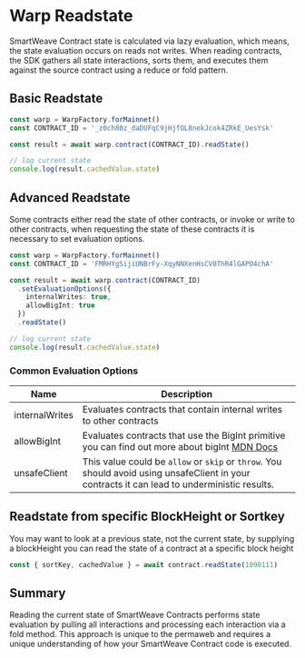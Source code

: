 # Warp Readstate 

SmartWeave Contract state is calculated via lazy evaluation, which means, the state evaluation occurs on reads not writes. When reading contracts, the SDK gathers all state interactions, sorts them, and executes them against the source contract using a reduce or fold pattern.

## Basic Readstate

```ts
const warp = WarpFactory.forMainnet()
const CONTRACT_ID = '_z0ch80z_daDUFqC9jHjfOL8nekJcok4ZRkE_UesYsk'

const result = await warp.contract(CONTRACT_ID).readState()

// log current state
console.log(result.cachedValue.state)
```

## Advanced Readstate

Some contracts either read the state of other contracts, or invoke or write to other contracts, when requesting the state of these contracts it is necessary to set evaluation options.

```ts
const warp = WarpFactory.forMainnet()
const CONTRACT_ID = 'FMRHYgSijiUNBrFy-XqyNNXenHsCV0ThR4lGAPO4chA'

const result = await warp.contract(CONTRACT_ID)
  .setEvaluationOptions({
    internalWrites: true,
    allowBigInt: true
  })
  .readState()

// log current state
console.log(result.cachedValue.state)
```

### Common Evaluation Options

| Name | Description |
| ---- | ----------- |
| internalWrites | Evaluates contracts that contain internal writes to other contracts |
| allowBigInt | Evaluates contracts that use the BigInt primitive you can find out more about bigInt [MDN Docs](https://developer.mozilla.org/en-US/docs/Web/JavaScript/Reference/Global_Objects/BigInt) |
| unsafeClient | This value could be `allow` or `skip` or `throw`. You should avoid using unsafeClient in your contracts it can lead to underministic results.  |

## Readstate from specific BlockHeight or Sortkey

You may want to look at a previous state, not the current state, by supplying a blockHeight you can read the state of a contract at a specific block height

```ts
const { sortKey, cachedValue } = await contract.readState(1090111)
```

## Summary

Reading the current state of SmartWeave Contracts performs state evaluation by pulling all interactions and processing each interaction via a fold method. This approach is unique to the permaweb and requires a unique understanding of how your SmartWeave Contract code is executed.